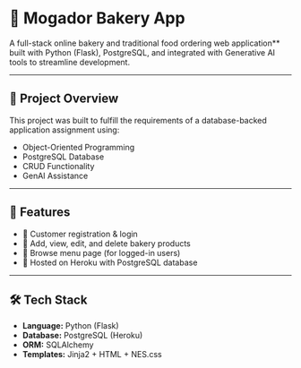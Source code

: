 # 🥐 Mogador Bakery App

A full-stack online bakery and traditional food ordering web application** built with Python (Flask), PostgreSQL, and integrated with Generative AI tools to streamline development.

---

## 🚀 Project Overview

This project was built to fulfill the requirements of a database-backed application assignment using:

- Object-Oriented Programming
- PostgreSQL Database
- CRUD Functionality
- GenAI Assistance

---

## 🎯 Features

- 🧾 Customer registration & login
- 🥐 Add, view, edit, and delete bakery products
- 🍞 Browse menu page (for logged-in users)
- 🚀 Hosted on Heroku with PostgreSQL database

---

## 🛠️ Tech Stack

- **Language:** Python (Flask)
- **Database:** PostgreSQL (Heroku)
- **ORM:** SQLAlchemy
- **Templates:** Jinja2 + HTML + NES.css
